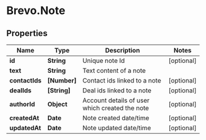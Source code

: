 # Brevo.Note

## Properties
Name | Type | Description | Notes
------------ | ------------- | ------------- | -------------
**id** | **String** | Unique note Id | [optional] 
**text** | **String** | Text content of a note | 
**contactIds** | **[Number]** | Contact ids linked to a note | [optional] 
**dealIds** | **[String]** | Deal ids linked to a note | [optional] 
**authorId** | **Object** | Account details of user which created the note | [optional] 
**createdAt** | **Date** | Note created date/time | [optional] 
**updatedAt** | **Date** | Note updated date/time | [optional] 


